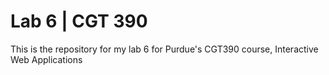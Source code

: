 # Lab 6 | CGT 390

This is the repository for my lab 6 for Purdue's CGT390 course, Interactive Web Applications

